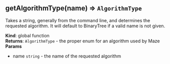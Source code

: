 <a name="getAlgorithmType"></a>

## getAlgorithmType(name) ⇒ <code>AlgorithmType</code>
Takes a string, generally from the command line, and determines
the requested algorithm.  It will default to BinaryTree if a
valid name is not given.

**Kind**: global function  
**Returns**: <code>AlgorithmType</code> - the proper enum for an algorithm used by Maze  
**Params**

- name <code>string</code> - the name of the requested algorithm

